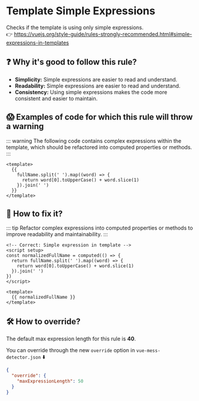 # Template Simple Expressions

Checks if the template is using only simple expressions. &nbsp;&nbsp;<br />
👉 https://vuejs.org/style-guide/rules-strongly-recommended.html#simple-expressions-in-templates

## ❓ Why it's good to follow this rule?

- **Simplicity:** Simple expressions are easier to read and understand.
- **Readability:** Simple expressions are easier to read and understand.
- **Consistency:** Using simple expressions makes the code more consistent and easier to maintain.

## 😱 Examples of code for which this rule will throw a warning

::: warning
The following code contains complex expressions within the template, which should be refactored into computed properties or methods.
:::

```vue
<template>
  {{
    fullName.split(' ').map((word) => {
      return word[0].toUpperCase() + word.slice(1)
    }).join(' ')
  }}
</template>
```

## 🤩 How to fix it?

::: tip
Refactor complex expressions into computed properties or methods to improve readability and maintainability.
:::

```vue
<!-- Correct: Simple expression in template -->
<script setup>
const normalizedFullName = computed(() => {
  return fullName.split(' ').map((word) => {
    return word[0].toUpperCase() + word.slice(1)
  }).join(' ')
})
</script>

<template>
  {{ normalizedFullName }}
</template>
```

## 🛠 How to override?

The default max expression length for this rule is **40**.

You can override through the new `override` option in `vue-mess-detector.json` ⬇️

```json
{
  "override": {
    "maxExpressionLength": 50
  }
}
